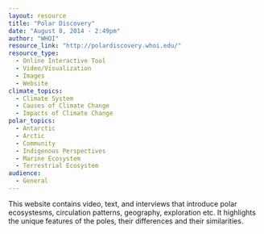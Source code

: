 ```yaml
---
layout: resource
title: "Polar Discovery"
date: "August 8, 2014 - 2:49pm"
author: "WHOI"
resource_link: "http://polardiscovery.whoi.edu/"
resource_type:
  - Online Interactive Tool
  - Video/Visualization
  - Images
  - Website
climate_topics:
  - Climate System
  - Causes of Climate Change
  - Impacts of Climate Change
polar_topics:
  - Antarctic
  - Arctic
  - Community
  - Indigenous Perspectives
  - Marine Ecosystem
  - Terrestrial Ecosystem
audience:
  - General
---
```


This website contains video, text, and interviews that introduce polar ecosystesms, circulation patterns, geography, exploration etc.  It highlights the unique features of the poles, their differences and their similarities.